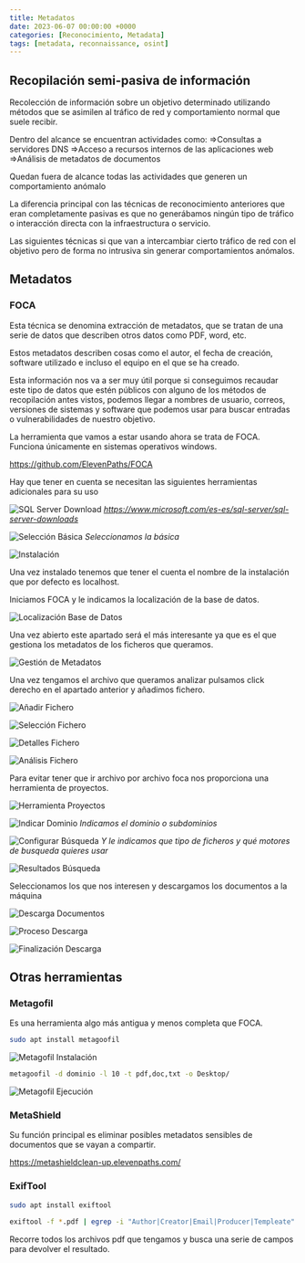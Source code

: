 ```yaml
---
title: Metadatos
date: 2023-06-07 00:00:00 +0000
categories: [Reconocimiento, Metadata]
tags: [metadata, reconnaissance, osint]
---
```


## Recopilación semi-pasiva de información

Recolección de información sobre un objetivo determinado utilizando métodos que se asimilen al tráfico de red y comportamiento normal que suele recibir.

Dentro del alcance se encuentran actividades como: ⇒Consultas a servidores DNS ⇒Acceso a recursos internos de las aplicaciones web ⇒Análisis de metadatos de documentos

Quedan fuera de alcance todas las actividades que generen un comportamiento anómalo

La diferencia principal con las técnicas de reconocimiento anteriores que eran completamente pasivas es que no generábamos ningún tipo de tráfico o interacción directa con la infraestructura o servicio.

Las siguientes técnicas si que van a intercambiar cierto tráfico de red con el objetivo pero de forma no intrusiva sin generar comportamientos anómalos.

## Metadatos

### FOCA

Esta técnica se denomina extracción de metadatos, que se tratan de una serie de datos que describen otros datos como PDF, word, etc.

Estos metadatos describen cosas como el autor, el fecha de creación, software utilizado e incluso el equipo en el que se ha creado.

Esta información nos va a ser muy útil porque si conseguimos recaudar este tipo de datos que estén públicos con alguno de los métodos de recopilación antes vistos, podemos llegar a nombres de usuario, correos, versiones de sistemas y software que podemos usar para buscar entradas o vulnerabilidades de nuestro objetivo.

La herramienta que vamos a estar usando ahora se trata de FOCA. Funciona únicamente en sistemas operativos windows.

https://github.com/ElevenPaths/FOCA

Hay que tener en cuenta se necesitan las siguientes herramientas adicionales para su uso

![SQL Server Download](/assets/img/posts/reconocimiento/20241125_235017_84-1.png)
_https://www.microsoft.com/es-es/sql-server/sql-server-downloads_

![Selección Básica](/assets/img/posts/reconocimiento/20241125_235040_84-2.png)
_Seleccionamos la básica_

![Instalación](/assets/img/posts/reconocimiento/20241125_235055_84-3.png)

Una vez instalado tenemos que tener el cuenta el nombre de la instalación que por defecto es localhost.

Iniciamos FOCA y le indicamos la localización de la base de datos.

![Localización Base de Datos](/assets/img/posts/reconocimiento/20241125_235123_84-4.png)

Una vez abierto este apartado será el más interesante ya que es el que gestiona los metadatos de los ficheros que queramos.

![Gestión de Metadatos](/assets/img/posts/reconocimiento/20241125_235143_84-5.png)

Una vez tengamos el archivo que queramos analizar pulsamos click derecho en el apartado anterior y añadimos fichero.

![Añadir Fichero](/assets/img/posts/reconocimiento/20241125_235200_84-6.png)

![Selección Fichero](/assets/img/posts/reconocimiento/20241125_235233_84-7.png)

![Detalles Fichero](/assets/img/posts/reconocimiento/20241125_235240_84-8.png)

![Análisis Fichero](/assets/img/posts/reconocimiento/20241125_235256_84-9.png)

Para evitar tener que ir archivo por archivo foca nos proporciona una herramienta de proyectos.

![Herramienta Proyectos](/assets/img/posts/reconocimiento/20241125_235312_84-10.png)

![Indicar Dominio](/assets/img/posts/reconocimiento/20241125_235334_84-11.png)
_Indicamos el dominio o subdominios_

![Configurar Búsqueda](/assets/img/posts/reconocimiento/20241125_235352_84-12.png)
_Y le indicamos que tipo de ficheros y qué motores de busqueda quieres usar_

![Resultados Búsqueda](/assets/img/posts/reconocimiento/20241125_235407_84-13.png)

Seleccionamos los que nos interesen y descargamos los documentos a la máquina

![Descarga Documentos](/assets/img/posts/reconocimiento/20241125_235438_84-14.png)

![Proceso Descarga](/assets/img/posts/reconocimiento/20241125_235502_84-15.png)

![Finalización Descarga](/assets/img/posts/reconocimiento/20241125_235513_84-16.png)

## Otras herramientas

### Metagofil

Es una herramienta algo más antigua y menos completa que FOCA.

```bash
sudo apt install metagoofil
```

![Metagofil Instalación](/assets/img/posts/reconocimiento/20241125_235637_85-1.png)

```bash
metagoofil -d dominio -l 10 -t pdf,doc,txt -o Desktop/ 
```

![Metagofil Ejecución](/assets/img/posts/reconocimiento/20241125_235650_85-2.png)

### MetaShield

Su función principal es eliminar posibles metadatos sensibles de documentos que se vayan a compartir. 

https://metashieldclean-up.elevenpaths.com/

### ExifTool

```bash
sudo apt install exiftool
```

```bash
exiftool -f *.pdf | egrep -i "Author|Creator|Email|Producer|Templeate" | sort -u
```

Recorre todos los archivos pdf que tengamos y busca una serie de campos para devolver el resultado.
